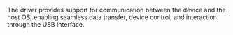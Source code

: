 The driver provides support for communication between the device and the host OS, enabling seamless data transfer, device control, and interaction through the USB Interface.
